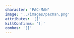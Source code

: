 ```yaml
---
character: 'PAC-MAN'
image: '../images/pacman.png'
attributes: '[]'
killConfirms: '[]'
combos: '[]'
---
```


